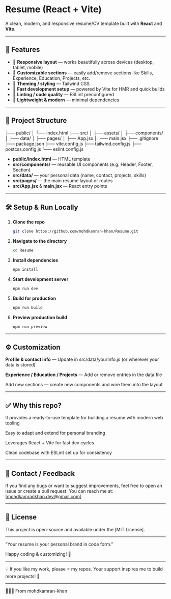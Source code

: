 # Resume (React + Vite)

A clean, modern, and responsive resume/CV template built with **React** and **Vite**.

---

## 🚀 Features

- 🔹 **Responsive layout** — works beautifully across devices (desktop, tablet, mobile)  
- 🔹 **Customizable sections** — easily add/remove sections like Skills, Experience, Education, Projects, etc.  
- 🔹 **Theming / styling** — Tailwind CSS
- 🔹 **Fast development setup** — powered by Vite for HMR and quick builds  
- 🔹 **Linting / code quality** — ESLint preconfigured  
- 🔹 **Lightweight & modern** — minimal dependencies  

---

## 📂 Project Structure

├── public/
│ └── index.html
├── src/
│ ├── assets/
│ ├── components/
│ ├── data/
│ ├── pages/
│ ├── App.jsx
│ └── main.jsx
├── .gitignore
├── package.json
├── vite.config.js
├── tailwind.config.js
├── postcss.config.js
└── eslint.config.js

- **public/index.html** — HTML template  
- **src/components/** — reusable UI components (e.g. Header, Footer, Section)  
- **src/data/** — your personal data (name, contact, projects, skills)  
- **src/pages/** — the main resume layout or routes  
- **src/App.jsx** & **main.jsx** — React entry points  

---

## 🛠️ Setup & Run Locally

1. **Clone the repo**

   ```bash
   git clone https://github.com/mohdkamran-khan/Resume.git

2. **Navigate to the directory**
   
   ```bash
   cd Resume

3. **Install dependencies**

   ```bash
   npm install

4. **Start development server**
   
   ```bash
   npm run dev

5. **Build for production**
   
   ```bash
   npm run build

6. **Preview production build**

   ```bash
   npm run preview

---

## ⚙️ Customization

**Profile & contact info** — Update in src/data/yourInfo.js (or wherever your data is stored)

**Experience / Education / Projects** — Add or remove entries in the data file

Add new sections — create new components and wire them into the layout

---

## ✅ Why this repo?

It provides a ready-to-use template for building a resume with modern web tooling

Easy to adapt and extend for personal branding

Leverages React + Vite for fast dev cycles

Clean codebase with ESLint set up for consistency

---

## 📧 Contact / Feedback

If you find any bugs or want to suggest improvements, feel free to open an issue or create a pull request.
You can reach me at: [mohdkamrankhan.dev@gmail.com]

---

## 📜 License

This project is open-source and available under the [MIT License].

---

“Your resume is your personal brand in code form.”

Happy coding & customizing! 🎨

---

💡 If you like my work, please ⭐ my repos. Your support inspires me to build more projects! 🚀

---

👨🏻‍💻 From mohdkamran-khan
